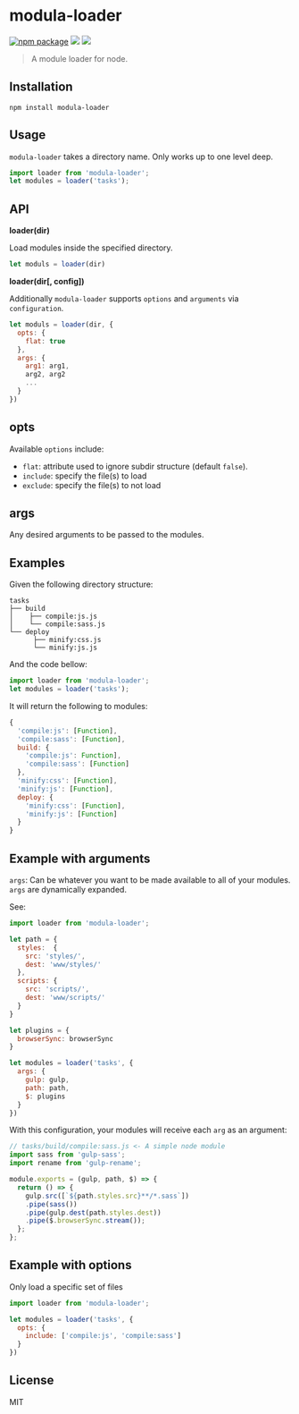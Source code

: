 # modula-loader

[![npm package][npm-ver-link]][modula-loader]
[![][TravisLogo]][Travis]
[![][mit-badge]][mit]

> A module loader for node.

## Installation
```
npm install modula-loader
```

## Usage

`modula-loader` takes a directory name. Only works up to one level deep.

```js
import loader from 'modula-loader';
let modules = loader('tasks');
```

## API

**loader(dir)**

Load modules inside the specified directory.

```js
let moduls = loader(dir)
```

**loader(dir[, config])**

Additionally `modula-loader` supports `options` and `arguments` via `configuration`.


```js
let moduls = loader(dir, {
  opts: {
    flat: true
  },
  args: {
    arg1: arg1,
    arg2, arg2
    ...
  }
})
```

## opts

Available `options` include:
 - `flat`: attribute used to ignore subdir structure (default `false`).
 - `include`: specify the file(s) to load
 - `exclude`: specify the file(s) to not load

## args

Any desired arguments to be passed to the modules.

## Examples

Given the following directory structure:
```
tasks
├── build
│    ├── compile:js.js
│    └── compile:sass.js
└── deploy
      ├── minify:css.js
      └── minify:js.js
```

And the code bellow:

```js
import loader from 'modula-loader';
let modules = loader('tasks');
```

It will return the following to modules:

```js
{
  'compile:js': [Function],
  'compile:sass': [Function],
  build: {
    'compile:js': Function],
    'compile:sass': [Function]
  },
  'minify:css': [Function],
  'minify:js': [Function],
  deploy: {
    'minify:css': [Function],
    'minify:js': [Function]
  }
}
```

## Example with arguments

`args`: Can be whatever you want to be made available to all of your modules.
`args` are dynamically expanded.

See:

```js
import loader from 'modula-loader';

let path = {
  styles:  {
    src: 'styles/',
    dest: 'www/styles/'
  },
  scripts: {
    src: 'scripts/',
    dest: 'www/scripts/'
  }
}

let plugins = {
  browserSync: browserSync
}

let modules = loader('tasks', {
  args: {
    gulp: gulp,
    path: path,
    $: plugins
  }
})
```

With this configuration, your modules will receive each `arg` as an argument:

```js
// tasks/build/compile:sass.js <- A simple node module
import sass from 'gulp-sass';
import rename from 'gulp-rename';

module.exports = (gulp, path, $) => {
  return () => {
    gulp.src([`${path.styles.src}**/*.sass`])
    .pipe(sass())
    .pipe(gulp.dest(path.styles.dest))
    .pipe($.browserSync.stream());
  };
};
```

## Example with options

Only load a specific set of files

```js
import loader from 'modula-loader';

let modules = loader('tasks', {
  opts: {
    include: ['compile:js', 'compile:sass']
  }
})
```

## License

MIT

[modula-loader]: https://www.npmjs.com/package/modula-loader

[mit-badge]: https://img.shields.io/badge/license-MIT-lightgrey.svg?style=flat-square
[mit]: https://github.com/Nafta7/modula-loader/blob/master/LICENSE

[npm-pkg-link]: https://www.npmjs.org/package/modula-loader

[npm-ver-link]: https://img.shields.io/npm/v/modula-loader.svg?style=flat-square

[TravisLogo]: http://img.shields.io/travis/Nafta7/modula-loader.svg?style=flat-square
[Travis]: https://travis-ci.org/Nafta7/modula-loader
